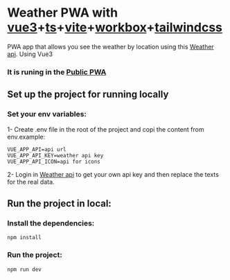 # Weather PWA with [vue3](https://vuejs.org/)+[ts](https://www.typescriptlang.org/)+[vite](https://vitejs.dev/)+[workbox](https://developers.google.com/web/tools/workbox)+[tailwindcss](https://tailwindcss.com/)
PWA app that allows you see the weather by location using this [Weather api](https://openweathermap.org/api).
Using Vue3

### It is runing in the [Public PWA](https://vigilant-goldwasser-5a356c.netlify.app/)

## Set up the project for running locally
### Set your env variables:
 1- Create .env file in the root of the project and copi the content from env.example:
```
VUE_APP_API=api url
VUE_APP_API_KEY=weather api key
VUE_APP_API_ICON=api for icons
```
 2- Login in [Weather api](https://openweathermap.org/api) to get your own api key and then replace the texts for the real data.
 
 ## Run the project in local:
 ### Install the dependencies:
 ```
 npm install
 ```
 ### Run the project:
 ```
 npm run dev
 ```
